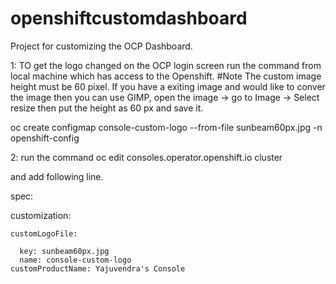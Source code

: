 # openshiftcustomdashboard
Project for customizing the OCP Dashboard.

1: TO get the logo changed on the OCP login screen run the command from local machine which has access to the Openshift.
#Note 
The custom image height must be 60 pixel. If you have a exiting image and would like to conver the image then you can use GIMP, open the image -> go to Image -> Select resize then put the height as 60 px and save it.

oc create configmap console-custom-logo --from-file sunbeam60px.jpg -n openshift-config

2: run the command 
oc edit consoles.operator.openshift.io cluster

and add following line.

spec:

  customization:
  
    customLogoFile:
    
      key: sunbeam60px.jpg
      name: console-custom-logo
    customProductName: Yajuvendra's Console
